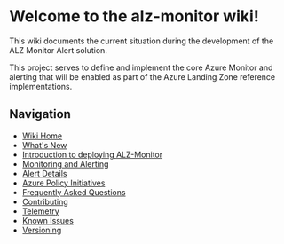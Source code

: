 # Welcome to the alz-monitor wiki!

This wiki documents the current situation during the development of the ALZ Monitor Alert solution.

This project serves to define and implement the core Azure Monitor and alerting that will be enabled as part of the Azure Landing Zone reference implementations.

## Navigation

- [Wiki Home](https://github.com/Azure/alz-monitor/wiki/Home)
- [What's New](https://github.com/Azure/alz-monitor/wiki/WhatsNew)
- [Introduction to deploying ALZ-Monitor](./Introduction-to-deploying-ALZ-Monitor)
- [Monitoring and Alerting](https://github.com/Azure/alz-monitor/wiki/MonitoringAndAlerting)
- [Alert Details](https://github.com/Azure/alz-monitor/wiki/AlertsDetails)
- [Azure Policy Initiatives](https://github.com/Azure/alz-monitor/wiki/PolicyInitiatives)
- [Frequently Asked Questions](https://github.com/Azure/alz-monitor/wiki/FAQ)
- [Contributing](https://github.com/Azure/alz-monitor/wiki/Contributing)
- [Telemetry](https://github.com/Azure/alz-monitor/wiki/Telemetry)
- [Known Issues](https://github.com/Azure/alz-monitor/wiki/KnownIssues)
- [Versioning](https://github.com/Azure/alz-monitor/wiki/Versioning)
